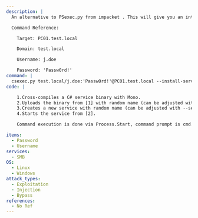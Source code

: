```yaml
---
description: |
  An alternative to PSexec.py from impacket . This will give you an interactive shell on the Windows host.

  Command Reference:

  	Target: PC01.test.local

  	Domain: test.local

  	Username: j.doe

  	Password: 'Passw0rd!'
command: |
  csexec.py test.local/j.doe:'Passw0rd!'@PC01.test.local --install-service --codec cp866
code: |

    1.Cross-compiles a C# service binary with Mono.
    2.Uploads the binary from [1] with random name (can be adjusted with -rbn/--remote-binary-name) to the remote target at %SystemRoot%.
    3.Creates a new service with random name (can be adjusted with --service-name) pointing to the binary from [1].
    4.Starts the service from [2].

    Command execution is done via Process.Start, command prompt is cmd.exe.

items:
  - Password
  - Username
services:
  - SMB
OS:
  - Linux
  - Windows
attack_types:
  - Exploitation
  - Injection
  - Bypass
references:
  - No Ref
---
```

